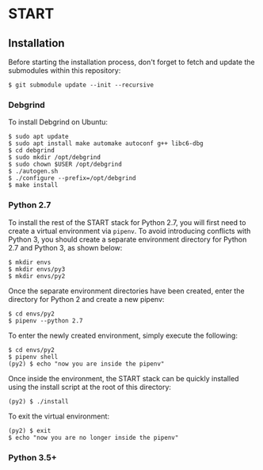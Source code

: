# START

## Installation

Before starting the installation process, don't forget to fetch and update the
submodules within this repository:

```
$ git submodule update --init --recursive
```

### Debgrind

To install Debgrind on Ubuntu:

```
$ sudo apt update
$ sudo apt install make automake autoconf g++ libc6-dbg
$ cd debgrind
$ sudo mkdir /opt/debgrind
$ sudo chown $USER /opt/debgrind
$ ./autogen.sh
$ ./configure --prefix=/opt/debgrind
$ make install
```

### Python 2.7

To install the rest of the START stack for Python 2.7, you will first need to
create a virtual environment via `pipenv`. To avoid introducing conflicts with
Python 3, you should create a separate environment directory for Python 2.7 and
Python 3, as shown below:

```
$ mkdir envs
$ mkdir envs/py3
$ mkdir envs/py2
```

Once the separate environment directories have been created, enter the
directory for Python 2 and create a new pipenv:

```
$ cd envs/py2
$ pipenv --python 2.7
```

To enter the newly created environment, simply execute the following:

```
$ cd envs/py2
$ pipenv shell
(py2) $ echo "now you are inside the pipenv"
```

Once inside the environment, the START stack can be quickly installed
using the install script at the root of this directory:

```
(py2) $ ./install
```

To exit the virtual environment:

```
(py2) $ exit
$ echo "now you are no longer inside the pipenv"
```

### Python 3.5+
